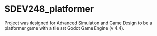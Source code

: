 # SDEV248_platformer
Project was designed for Advanced Simulation and Game Design to be a platformer game with a tile set Godot Game Engine (v 4.4).

